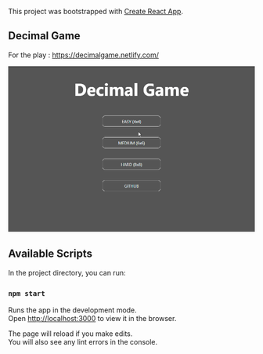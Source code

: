 This project was bootstrapped with [Create React App](https://github.com/facebook/create-react-app).


## Decimal Game
For the play : https://decimalgame.netlify.com/

![](https://raw.githubusercontent.com/bilalkocak/DecimalGame/master/ScreenShot/Easy.gif)


## Available Scripts

In the project directory, you can run:

### `npm start`

Runs the app in the development mode.<br>
Open [http://localhost:3000](http://localhost:3000) to view it in the browser.

The page will reload if you make edits.<br>
You will also see any lint errors in the console.



